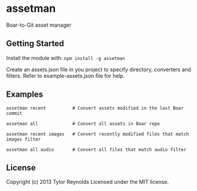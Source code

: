 # assetman

Boar-to-Git asset manager

## Getting Started
Install the module with: `npm install -g assetman`

Create an assets.json file in you project to specify directory, converters and
filters. Refer to example-assets.json file for help.

## Examples

```
assetman recent          # Convert assets modified in the last Boar commit

assetman all             # Convert all assets in Boar repo

assetman recent images   # Convert recently modified files that match images filter

assetman all audio       # Convert all files that match audio filter
```

## License
Copyright (c) 2013 Tylor Reynolds
Licensed under the MIT license.

